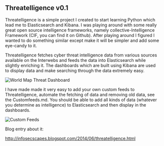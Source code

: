 
## Threatelligence v0.1

Threatelligence is a simple project I created to start learning Python which lead me to Elasticsearch and Kibana. I was playing around with some really great open source intelligence frameworks, namely collective-Intelligence Framework (CIF, you can find it on Github). After playing around I figured I wanted to do something similar except make it will be simpler and add some eye-candy to it.

Threatelligence fetches cyber threat intelligence data from various sources available on the Interwebs and feeds the data into Elasticsearch while slightly enriching it. The dashboards which are built using Kibana are used to display data and make searching through the data extremely easy.

![World Map Threat Dashboard](http://4.bp.blogspot.com/-vrDNfe3_JP8/U43KMZ3okII/AAAAAAAAAPU/E6j_KBUdLYM/s1600/Screen+Shot+2014-06-03+at+3.14.24+PM.png)


I have made made it very easy to add your own custom feeds to Threatelligence, automate the fetching of data and removing old data, see the Customfeeds.md. You should be able to add all kinds of data (whatever you determine as intelligence) to Elasticsearch and then display in the dashboards.

![Custom Feeds](http://1.bp.blogspot.com/-LD4fczfrQ8A/U43MO2W_GwI/AAAAAAAAAPo/U9Qq2t-x8kA/s1600/Screen+Shot+2014-06-03+at+3.23.03+PM.png)



Blog entry about it:

http://infosecscapes.blogspot.com/2014/06/threatelligence.html


